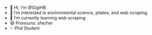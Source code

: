 - 👋 Hi, I’m @GigiHB
- 👀 I’m interested in environmental science, pilates, and web scraping 
- 🌱 I’m currently learning web scraping
- 😄 Pronouns: she/her
- ✨ Phd Student

<!---
GigiHB/GigiHB is a ✨ special ✨ repository because its `README.md` (this file) appears on your GitHub profile.
You can click the Preview link to take a look at your changes.
--->
